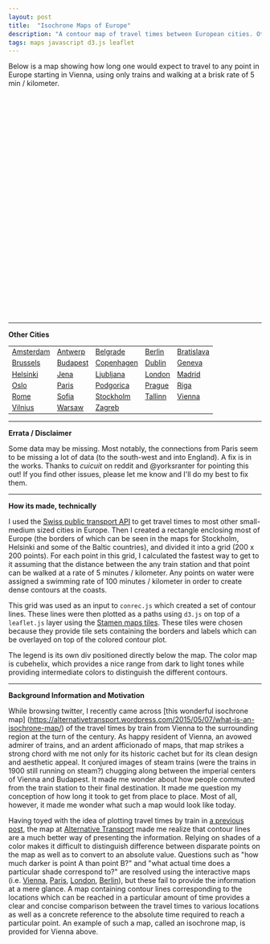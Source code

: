 ```yaml
---
layout: post
title:  "Isochrone Maps of Europe"
description: "A contour map of travel times between European cities. Otherwise known as an isochrone map."
tags: maps javascript d3.js leaflet 
---
```

<meta charset="utf-8"> 
<img itemprop="image" src="/img/isochrone_example.jpg" style='display:none' width=200 height=170>

Below is a map showing how long one would expect to travel to any point in Europe
starting in Vienna, using only trains and walking at a brisk rate of 5 min / kilometer.
<br>
<div id="isochroneMap" style="height: 400px; width: 550px;"></div>
<div id="isochroneMapLegend" style="height: 40px; width: 550px;"></div>
<link rel="stylesheet" href="/css/leaflet.css">
<script src="/js/leaflet.js"></script>
<script src="/js/isochrone_map.js"></script>
<script src="/js/conrec.js"></script>
<script src="/js/cubehelix.js"></script>
<script src="/js/tile.stamen.js"></script>

<script type="text/javascript">
drawIsochroneMap(48.2000, 16.3667, '/jsons/isochrone_map/grid_time_vienna_200_5.json');
</script>
<hr>
<b>Other Cities</b>
<br>

<table style="width: 550px;">
<tr>
<td><a href="/supp/isochrone_amsterdam">Amsterdam</a></td>
<td><a href="/supp/isochrone_antwerp">Antwerp</a></td>
<td><a href="/supp/isochrone_belgrade">Belgrade</a></td>
<td><a href="/supp/isochrone_berlin">Berlin</a></td>
<td><a href="/supp/isochrone_bratislava">Bratislava</a></td>
</tr>
<tr>
<td><a href="/supp/isochrone_brussels">Brussels</a></td>
<td><a href="/supp/isochrone_budapest">Budapest</a></td>
<td><a href="/supp/isochrone_copenhagen">Copenhagen</a></td>
<td><a href="/supp/isochrone_dublin">Dublin</a></td>
<td><a href="/supp/isochrone_geneva">Geneva</a></td>
</tr>
<tr>
<td><a href="/supp/isochrone_helsinki">Helsinki</a></td>
<td><a href="/supp/isochrone_jena">Jena</a></td>
<td><a href="/supp/isochrone_ljubljana">Ljubljana</a></td>
<td><a href="/supp/isochrone_london">London</a></td>
<td><a href="/supp/isochrone_madrid">Madrid</a></td>
</tr>
<tr>
<td><a href="/supp/isochrone_oslo">Oslo</a></td>
<td><a href="/supp/isochrone_paris">Paris</a></td>
<td><a href="/supp/isochrone_podgorica">Podgorica</a></td>
<td><a href="/supp/isochrone_prague">Prague</a></td>
<td><a href="/supp/isochrone_riga">Riga</a></td>
</tr>
<tr>
<td><a href="/supp/isochrone_rome">Rome</a></td>
<td><a href="/supp/isochrone_sofia">Sofia</a></td>
<td><a href="/supp/isochrone_stockholm">Stockholm</a></td>
<td><a href="/supp/isochrone_tallinn">Tallinn</a></td>
<td><a href="/supp/isochrone_vienna">Vienna</a></td>
</tr>
<tr>
<td><a href="/supp/isochrone_vilnius">Vilnius</a></td>
<td><a href="/supp/isochrone_warsaw">Warsaw</a></td>
<td><a href="/supp/isochrone_zagreb">Zagreb</a></td>
</tr>
</table>

<hr>
<b>Errata / Disclaimer</b>
<br>

Some data may be missing. Most notably, the connections from Paris seem to
be missing a lot of data (to the south-west and into England). A fix is in the works. 
Thanks to <i>cuicuit</i> on reddit and @yorksranter for pointing this out! 
If you find other issues, please let me know
and I'll do my best to fix them.

<hr>
<b>How its made, technically</b>
<br>

I used the [Swiss public transport API](http://transport.opendata.ch/) 
to get travel times to most other small-medium sized cities in Europe. Then I 
created a rectangle enclosing most of Europe (the borders of which can be seen
in the maps for Stockholm, Helsinki and some of the Baltic countries), and
divided it into a grid (200 x 200 points). For each point in this grid, I calculated
the fastest way to get to it assuming that the distance between the any train
station and that point can be walked at a rate of 5 minutes / kilometer. Any points
on water were assigned a swimming rate of 100 minutes / kilometer in order to create
dense contours at the coasts.

This grid was used as an input to `conrec.js` which created a set of contour lines.
These lines were then plotted as a paths using `d3.js` on top of a `leaflet.js` 
layer using the [Stamen maps tiles](http://maps.stamen.com/toner/). These tiles 
were chosen because they provide tile sets containing the borders and labels
which can be overlayed on top of the colored contour plot.

The legend is its own div positioned directly below the map. The color map is cubehelix,
which provides a nice range from dark to light tones while providing intermediate colors
to distinguish the different contours.

<hr>
<b>Background Information and Motivation</b>

While browsing twitter, I recently came across [this wonderful isochrone map]
(https://alternativetransport.wordpress.com/2015/05/07/what-is-an-isochrone-map/)
of the travel times by train from Vienna to the surrounding region at the turn
of the century. As happy resident of Vienna, an avowed admirer of trains, and 
an ardent afficionado of maps, that map strikes a strong chord with me not only
for its historic cachet but for its clean design and aesthetic appeal. It conjured
images of steam trains (were the trains in 1900 still running on steam?) chugging
along between the imperial centers of Vienna and Budapest. It made me wonder about
how people commuted from the train station to their final destination. It made
me question my conception of how long it took to get from place to place. Most of
all, however, it made me wonder what such a map would look like today.

Having toyed with the idea of plotting travel times by train in [a previous
post](/2015/03/25/train-travel-times-in-europe-map/), the map
at [Alternative Transport](https://alternativetransport.wordpress.com/2015/05/07/what-is-an-isochrone-map/) made me realize that contour lines are a much better
way of presenting the information. Relying on shades of a color makes it difficult
to distinguish difference between disparate points on the map as well as to
convert to an absolute value. Questions such as "how much darker is point A
than point B?" and "what actual time does a particular shade correspond to?" are
resolved using the interactive maps (i.e. [Vienna](), [Paris](), [London](),
[Berlin]()), but these fail to provide the information at a mere glance. A
map containing contour lines corresponding to the locations which can be reached
in a particular amount of time provides a clear and concise comparison between
the travel times to various locations as well as a concrete reference to the
absolute time required to reach a particular point. An example of such a map,
called an isochrone map, is provided for Vienna above.
